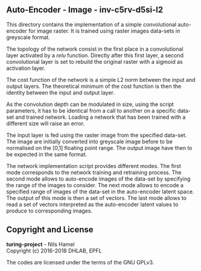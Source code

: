 ## Auto-Encoder - Image - inv-c5rv-d5si-l2

This directory contains the implementation of a simple convolutional auto-encoder
for image raster. It is trained using raster images data-sets in
greyscale format.

The topology of the network consist in the first place in a convolutional layer
activated by a _relu_ function. Directly after this first layer, a second
convolutional layer is set to rebuild the original raster with a sigmoid as
activation layer.

The cost function of the network is a simple L2 norm between the input and output
layers. The theoretical minimum of the cost function is then the identity between
the input and output layer.

As the convolution depth can be modulated in size, using the script parameters,
it has to be identical from a call to another on a specific data-set and trained
network. Loading a network that has been trained with a different size
will raise an error.

The input layer is fed using the raster image from the specified data-set. The
image are initially converted into greyscale image before to be normalised on the
[0,1] floating point range. The output image have then to be expected in the same
format.

The network implementation script provides different modes. The first mode
corresponds to the network training and retraining process. The second mode
allows to auto-encode images of the data-set by specifying the range of the
images to consider. The next mode allows to encode a specified range of images
of the data-set in the auto-encoder latent space. The output of this mode is
then a set of vectors. The last mode allows to read a set of vectors interpreted
as the auto-encoder latent values to produce to corresponding images.

## Copyright and License

**turing-project** - Nils Hamel <br >
Copyright (c) 2016-2018 DHLAB, EPFL

The codes are licensed under the terms of the GNU GPLv3.
